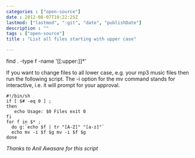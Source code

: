 ```yaml
---
categories : ["open-source"]
date : 2012-08-07T10:22:25Z
lastmod: ["lastmod", ":git", "date", "publishDate"]
description : ""
tags : ["open-source"]
title : "List all files starting with upper case"

---
```



find . -type f -name '[[:upper:]]*'

If you want to change files to all lower case, e.g. your mp3 music files then run the following script. The -i option for the mv command stands for interactive, i.e. it will prompt for your approval.

    #!/bin/sh 
    if [ $# -eq 0 ] ; 
    then 
       echo Usage: $0 Files exit 0 
    fi 
    for f in $* ; 
      do g:`echo $f | tr "[A-Z]" "[a-z]"` 
      echo mv -i $f $g mv -i $f $g 
    done

*Thanks to Anil Awasare for this script*


